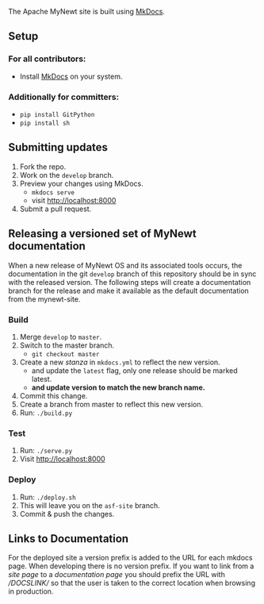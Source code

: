 The Apache MyNewt site is built using [MkDocs](http://www.mkdocs.org/).

## Setup
### For all contributors:
* Install [MkDocs](http://www.mkdocs.org/) on your system.

### Additionally for committers:
* `pip install GitPython`
* `pip install sh`

## Submitting updates

1. Fork the repo.
1. Work on the `develop` branch.
1. Preview your changes using MkDocs.
    * `mkdocs serve`
    * visit [http://localhost:8000](http://localhost:8000)
1. Submit a pull request.

## Releasing a versioned set of MyNewt documentation
When a new release of MyNewt OS and its associated tools occurs, the documentation in the git `develop` branch of this repository should be in sync with the released version. The following steps will create a documentation branch for the release and make it available as the default documentation from the mynewt-site.

### Build
1. Merge `develop` to `master`.
1. Switch to the master branch.
    * `git checkout master`
1. Create a new _stanza_ in `mkdocs.yml` to reflect the new version.
    * and update the `latest` flag, only one release should be marked latest.
    * **and update version to match the new branch name.**
1. Commit this change.
1. Create a branch from master to reflect this new version.
1. Run: `./build.py`

### Test
1. Run: `./serve.py`
1. Visit [http://localhost:8000](http://localhost:8000)

### Deploy
1. Run: `./deploy.sh`
1. This will leave you on the `asf-site` branch.
1. Commit & push the changes.

## Links to Documentation

For the deployed site a version prefix is added to the URL for each mkdocs page. When developing there is no version prefix. If you want to link from a _site page_ to a _documentation page_ you should prefix the URL with */DOCSLINK/* so that the user is taken to the correct location when browsing in production.



